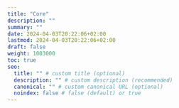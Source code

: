 ```yaml
---
title: "Core"
description: ""
summary: ""
date: 2024-04-03T20:22:06+02:00
lastmod: 2024-04-03T20:22:06+02:00
draft: false
weight: 1003000
toc: true
seo:
  title: "" # custom title (optional)
  description: "" # custom description (recommended)
  canonical: "" # custom canonical URL (optional)
  noindex: false # false (default) or true
---
```


